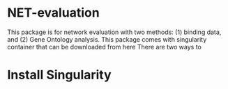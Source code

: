 # NET-evaluation
This package is for network evaluation with two methods: (1) binding data, and (2) Gene Ontology analysis. This package comes with singularity container that can be downloaded from here 
There are two ways to 
# Install Singularity
